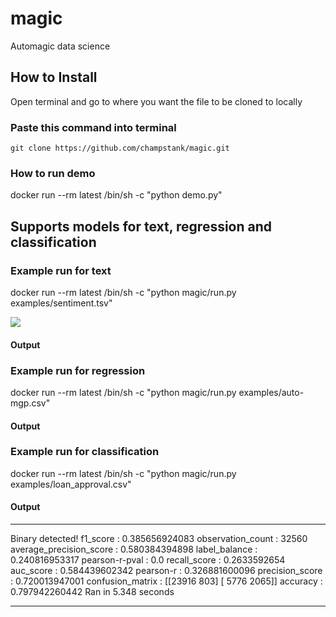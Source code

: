 # magic
Automagic data science

## How to Install
Open terminal and go to where you want the file to be cloned to locally

### Paste this command into terminal
```git clone https://github.com/champstank/magic.git```

### How to run demo
docker run --rm latest /bin/sh -c "python demo.py"

## Supports models for text, regression and classification

### Example run for text 
docker run --rm latest /bin/sh -c "python magic/run.py examples/sentiment.tsv"

![](https://github.com/champstank/magic/blob/master/images/text.png)

#### Output 

### Example run for regression 
docker run --rm latest /bin/sh -c "python magic/run.py examples/auto-mgp.csv"

#### Output

### Example run for classification
docker run --rm latest /bin/sh -c "python magic/run.py examples/loan_approval.csv"

#### Output
___
Binary detected! 
      f1_score : 0.385656924083
      observation_count : 32560
      average_precision_score : 0.580384394898
      label_balance : 0.240816953317
      pearson-r-pval : 0.0
      recall_score : 0.2633592654
      auc_score : 0.584439602342
      pearson-r : 0.326881600096
      precision_score : 0.720013947001
      confusion_matrix : [[23916   803]
                         [ 5776  2065]]
      accuracy : 0.797942260442
Ran in 5.348 seconds
___
